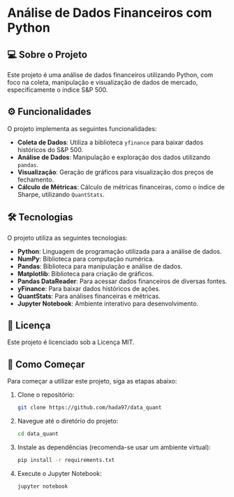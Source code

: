 # Análise de Dados Financeiros com Python

## 💻 Sobre o Projeto

Este projeto é uma análise de dados financeiros utilizando Python, com foco na coleta, manipulação e visualização de dados de mercado, especificamente o índice S&P 500.

## ⚙️ Funcionalidades

O projeto implementa as seguintes funcionalidades:
- **Coleta de Dados**: Utiliza a biblioteca `yfinance` para baixar dados históricos do S&P 500.
- **Análise de Dados**: Manipulação e exploração dos dados utilizando `pandas`.
- **Visualização**: Geração de gráficos para visualização dos preços de fechamento.
- **Cálculo de Métricas**: Cálculo de métricas financeiras, como o índice de Sharpe, utilizando `QuantStats`.

## 🛠 Tecnologias

O projeto utiliza as seguintes tecnologias:
- **Python**: Linguagem de programação utilizada para a análise de dados.
- **NumPy**: Biblioteca para computação numérica.
- **Pandas**: Biblioteca para manipulação e análise de dados.
- **Matplotlib**: Biblioteca para criação de gráficos.
- **Pandas DataReader**: Para acessar dados financeiros de diversas fontes.
- **yFinance**: Para baixar dados históricos de ações.
- **QuantStats**: Para análises financeiras e métricas.
- **Jupyter Notebook**: Ambiente interativo para desenvolvimento.

## 📝 Licença

Este projeto é licenciado sob a Licença MIT.

## 🚀 Como Começar

Para começar a utilizar este projeto, siga as etapas abaixo:

1. Clone o repositório:
    ```bash
    git clone https://github.com/hada97/data_quant
    ```
2. Navegue até o diretório do projeto:
    ```bash
    cd data_quant
    ```
3. Instale as dependências (recomenda-se usar um ambiente virtual):
    ```bash
    pip install -r requirements.txt
    ```
4. Execute o Jupyter Notebook:
    ```bash
    jupyter notebook
    ```
